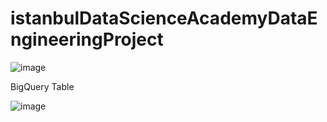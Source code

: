 # istanbulDataScienceAcademyDataEngineeringProject

![image](https://user-images.githubusercontent.com/75843728/216263294-846f0cde-4556-4e48-a489-aadd98b5ece5.png)



BigQuery Table

![image](https://user-images.githubusercontent.com/75843728/216263964-72744c91-4963-4159-81bf-30ef3e1a116c.png)
